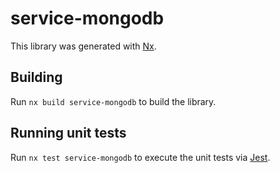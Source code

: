 # service-mongodb

This library was generated with [Nx](https://nx.dev).

## Building

Run `nx build service-mongodb` to build the library.

## Running unit tests

Run `nx test service-mongodb` to execute the unit tests via [Jest](https://jestjs.io).
